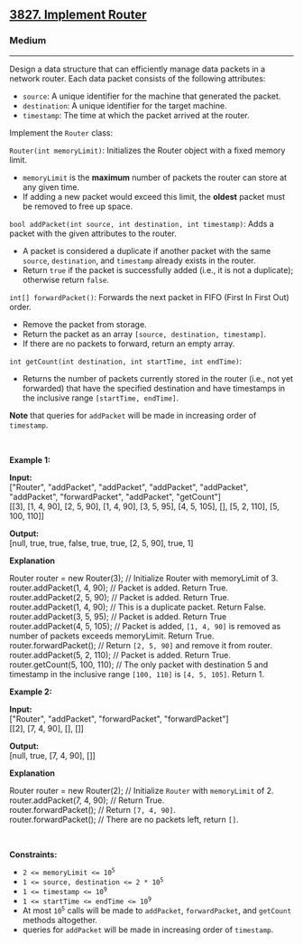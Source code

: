 <h2><a href="https://leetcode.com/problems/implement-router/?envType=daily-question&envId=2025-09-20">3827. Implement Router</a></h2><h3>Medium</h3><hr><p>Design a data structure that can efficiently manage data packets in a network router. Each data packet consists of the following attributes:</p>

<ul>
	<li><code>source</code>: A unique identifier for the machine that generated the packet.</li>
	<li><code>destination</code>: A unique identifier for the target machine.</li>
	<li><code>timestamp</code>: The time at which the packet arrived at the router.</li>
</ul>

<p>Implement the <code>Router</code> class:</p>

<p><code>Router(int memoryLimit)</code>: Initializes the Router object with a fixed memory limit.</p>

<ul>
	<li><code>memoryLimit</code> is the <strong>maximum</strong> number of packets the router can store at any given time.</li>
	<li>If adding a new packet would exceed this limit, the <strong>oldest</strong> packet must be removed to free up space.</li>
</ul>

<p><code>bool addPacket(int source, int destination, int timestamp)</code>: Adds a packet with the given attributes to the router.</p>

<ul>
	<li>A packet is considered a duplicate if another packet with the same <code>source</code>, <code>destination</code>, and <code>timestamp</code> already exists in the router.</li>
	<li>Return <code>true</code> if the packet is successfully added (i.e., it is not a duplicate); otherwise return <code>false</code>.</li>
</ul>

<p><code>int[] forwardPacket()</code>: Forwards the next packet in FIFO (First In First Out) order.</p>

<ul>
	<li>Remove the packet from storage.</li>
	<li>Return the packet as an array <code>[source, destination, timestamp]</code>.</li>
	<li>If there are no packets to forward, return an empty array.</li>
</ul>

<p><code>int getCount(int destination, int startTime, int endTime)</code>:</p>

<ul>
	<li>Returns the number of packets currently stored in the router (i.e., not yet forwarded) that have the specified destination and have timestamps in the inclusive range <code>[startTime, endTime]</code>.</li>
</ul>

<p><strong>Note</strong> that queries for <code>addPacket</code> will be made in increasing order of <code>timestamp</code>.</p>

<p>&nbsp;</p>
<p><strong class="example">Example 1:</strong></p>

<div class="example-block">
<p><strong>Input:</strong><br />
<span class="example-io">[&quot;Router&quot;, &quot;addPacket&quot;, &quot;addPacket&quot;, &quot;addPacket&quot;, &quot;addPacket&quot;, &quot;addPacket&quot;, &quot;forwardPacket&quot;, &quot;addPacket&quot;, &quot;getCount&quot;]<br />
[[3], [1, 4, 90], [2, 5, 90], [1, 4, 90], [3, 5, 95], [4, 5, 105], [], [5, 2, 110], [5, 100, 110]]</span></p>

<p><strong>Output:</strong><br />
<span class="example-io">[null, true, true, false, true, true, [2, 5, 90], true, 1] </span></p>

<p><strong>Explanation</strong></p>
Router router = new Router(3); // Initialize Router with memoryLimit of 3.<br />
router.addPacket(1, 4, 90); // Packet is added. Return True.<br />
router.addPacket(2, 5, 90); // Packet is added. Return True.<br />
router.addPacket(1, 4, 90); // This is a duplicate packet. Return False.<br />
router.addPacket(3, 5, 95); // Packet is added. Return True<br />
router.addPacket(4, 5, 105); // Packet is added, <code>[1, 4, 90]</code> is removed as number of packets exceeds memoryLimit. Return True.<br />
router.forwardPacket(); // Return <code>[2, 5, 90]</code> and remove it from router.<br />
router.addPacket(5, 2, 110); // Packet is added. Return True.<br />
router.getCount(5, 100, 110); // The only packet with destination 5 and timestamp in the inclusive range <code>[100, 110]</code> is <code>[4, 5, 105]</code>. Return 1.</div>

<p><strong class="example">Example 2:</strong></p>

<div class="example-block">
<p><strong>Input:</strong><br />
<span class="example-io">[&quot;Router&quot;, &quot;addPacket&quot;, &quot;forwardPacket&quot;, &quot;forwardPacket&quot;]<br />
[[2], [7, 4, 90], [], []]</span></p>

<p><strong>Output:</strong><br />
<span class="example-io">[null, true, [7, 4, 90], []] </span></p>

<p><strong>Explanation</strong></p>
Router router = new Router(2); // Initialize <code>Router</code> with <code>memoryLimit</code> of 2.<br />
router.addPacket(7, 4, 90); // Return True.<br />
router.forwardPacket(); // Return <code>[7, 4, 90]</code>.<br />
router.forwardPacket(); // There are no packets left, return <code>[]</code>.</div>

<p>&nbsp;</p>
<p><strong>Constraints:</strong></p>

<ul>
	<li><code>2 &lt;= memoryLimit &lt;= 10<sup>5</sup></code></li>
	<li><code>1 &lt;= source, destination &lt;= 2 * 10<sup>5</sup></code></li>
	<li><code>1 &lt;= timestamp &lt;= 10<sup>9</sup></code></li>
	<li><code>1 &lt;= startTime &lt;= endTime &lt;= 10<sup>9</sup></code></li>
	<li>At most <code>10<sup>5</sup></code> calls will be made to <code>addPacket</code>, <code>forwardPacket</code>, and <code>getCount</code> methods altogether.</li>
	<li>queries for <code>addPacket</code> will be made in increasing order of <code>timestamp</code>.</li>
</ul>

